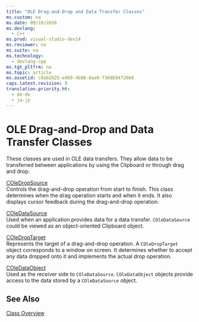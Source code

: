 ```yaml
---
title: "OLE Drag-and-Drop and Data Transfer Classes"
ms.custom: na
ms.date: 09/19/2016
ms.devlang: 
  - C++
ms.prod: visual-studio-dev14
ms.reviewer: na
ms.suite: na
ms.technology: 
  - devlang-cpp
ms.tgt_pltfrm: na
ms.topic: article
ms.assetid: c8ab2825-ed69-4b88-8ae6-f368b94726b8
caps.latest.revision: 9
translation.priority.ht: 
  - de-de
  - ja-jp
---
```

# OLE Drag-and-Drop and Data Transfer Classes
These classes are used in OLE data transfers. They allow data to be transferred between applications by using the Clipboard or through drag and drop.  
  
 [COleDropSource](../vs140/COleDropSource-Class.md)  
 Controls the drag-and-drop operation from start to finish. This class determines when the drag operation starts and when it ends. It also displays cursor feedback during the drag-and-drop operation.  
  
 [COleDataSource](../Topic/COleDataSource%20Class.md)  
 Used when an application provides data for a data transfer. `COleDataSource` could be viewed as an object-oriented Clipboard object.  
  
 [COleDropTarget](../vs140/COleDropTarget-Class.md)  
 Represents the target of a drag-and-drop operation. A `COleDropTarget` object corresponds to a window on screen. It determines whether to accept any data dropped onto it and implements the actual drop operation.  
  
 [COleDataObject](../vs140/COleDataObject-Class.md)  
 Used as the receiver side to `COleDataSource`. `COleDataObject` objects provide access to the data stored by a `COleDataSource` object.  
  
## See Also  
 [Class Overview](../vs140/Class-Library-Overview.md)